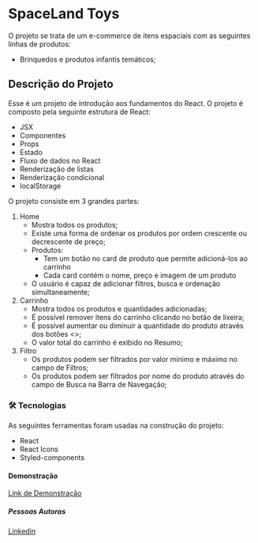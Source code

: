 # SpaceLand Toys

O projeto se trata de um e-commerce de itens espaciais com as seguintes linhas de produtos: 

- Brinquedos e produtos infantis temáticos;

## Descrição do Projeto

Esse é um projeto de introdução aos fundamentos do React. O projeto é composto pela seguinte estrutura de React:

- JSX
- Componentes
- Props
- Estado
- Fluxo de dados no React
- Renderização de listas
- Renderização condicional
- localStorage

O projeto consiste em 3 grandes partes:

1. Home
    - Mostra todos os produtos;
    - Existe uma forma de ordenar os produtos por ordem crescente ou decrescente de preço;
    - Produtos:
        - Tem um botão no card de produto que permite adicioná-los ao carrinho
        - Cada card contém o nome, preço e imagem de um produto
    - O usuário é capaz de adicionar  filtros, busca e ordenação simultaneamente;
2. Carrinho
    - Mostra todos os produtos e quantidades adicionadas;
    - É possível remover itens do carrinho clicando no botão de lixeira;
    - É possível aumentar ou diminuir a quantidade do produto através dos botões <>;
    - O valor total do carrinho é exibido no Resumo;
3. Filtro
    - Os produtos podem ser filtrados por valor mínimo e máximo no campo de Filtros;
    - Os produtos podem ser filtrados por nome do produto através do campo de Busca na Barra de Navegação;

### 🛠 Tecnologias

As seguintes ferramentas foram usadas na construção do projeto:

- React
- React Icons
- Styled-components

#### Demonstração

[Link de Demonstração](https://spaceland-toys.surge.sh/)

##### Pessoas Autoras

[Linkedin](https://www.linkedin.com/in/giovana-ferreira-tiburtino-475486216/)